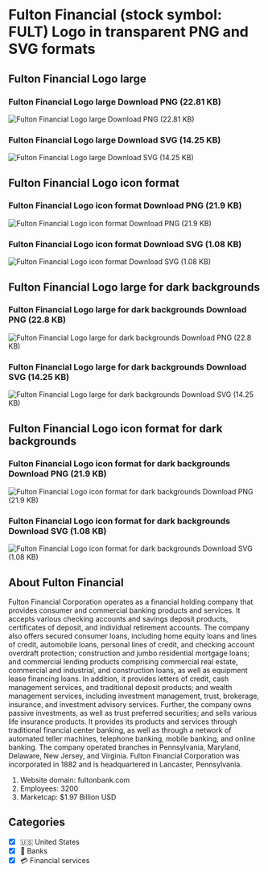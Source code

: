 # Fulton Financial (stock symbol: FULT) Logo in transparent PNG and SVG formats

## Fulton Financial Logo large

### Fulton Financial Logo large Download PNG (22.81 KB)

![Fulton Financial Logo large Download PNG (22.81 KB)](/img/orig/FULT_BIG-dec4a8a7.png)

### Fulton Financial Logo large Download SVG (14.25 KB)

![Fulton Financial Logo large Download SVG (14.25 KB)](/img/orig/FULT_BIG-f0c4e2cf.svg)

## Fulton Financial Logo icon format

### Fulton Financial Logo icon format Download PNG (21.9 KB)

![Fulton Financial Logo icon format Download PNG (21.9 KB)](/img/orig/FULT-b667972c.png)

### Fulton Financial Logo icon format Download SVG (1.08 KB)

![Fulton Financial Logo icon format Download SVG (1.08 KB)](/img/orig/FULT-9181d8f1.svg)

## Fulton Financial Logo large for dark backgrounds

### Fulton Financial Logo large for dark backgrounds Download PNG (22.8 KB)

![Fulton Financial Logo large for dark backgrounds Download PNG (22.8 KB)](/img/orig/FULT_BIG.D-f02a6dfa.png)

### Fulton Financial Logo large for dark backgrounds Download SVG (14.25 KB)

![Fulton Financial Logo large for dark backgrounds Download SVG (14.25 KB)](/img/orig/FULT_BIG.D-8541ebd0.svg)

## Fulton Financial Logo icon format for dark backgrounds

### Fulton Financial Logo icon format for dark backgrounds Download PNG (21.9 KB)

![Fulton Financial Logo icon format for dark backgrounds Download PNG (21.9 KB)](/img/orig/FULT.D-d1509dc8.png)

### Fulton Financial Logo icon format for dark backgrounds Download SVG (1.08 KB)

![Fulton Financial Logo icon format for dark backgrounds Download SVG (1.08 KB)](/img/orig/FULT.D-236e21b4.svg)

## About Fulton Financial

Fulton Financial Corporation operates as a financial holding company that provides consumer and commercial banking products and services. It accepts various checking accounts and savings deposit products, certificates of deposit, and individual retirement accounts. The company also offers secured consumer loans, including home equity loans and lines of credit, automobile loans, personal lines of credit, and checking account overdraft protection; construction and jumbo residential mortgage loans; and commercial lending products comprising commercial real estate, commercial and industrial, and construction loans, as well as equipment lease financing loans. In addition, it provides letters of credit, cash management services, and traditional deposit products; and wealth management services, including investment management, trust, brokerage, insurance, and investment advisory services. Further, the company owns passive investments, as well as trust preferred securities; and sells various life insurance products. It provides its products and services through traditional financial center banking, as well as through a network of automated teller machines, telephone banking, mobile banking, and online banking. The company operated branches in Pennsylvania, Maryland, Delaware, New Jersey, and Virginia. Fulton Financial Corporation was incorporated in 1882 and is headquartered in Lancaster, Pennsylvania.

1. Website domain: fultonbank.com
2. Employees: 3200
3. Marketcap: $1.97 Billion USD


## Categories
- [x] 🇺🇸 United States
- [x] 🏦 Banks
- [x] 💳 Financial services
